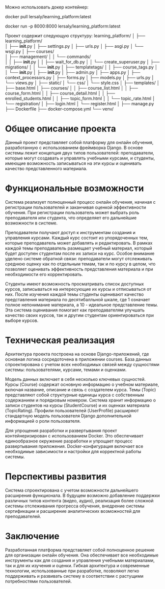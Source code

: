 Можно использовать докер контейнер:

docker pull lersaly/learning_platform:latest

docker run -p 8000:8000 lersaly/learning_platform:latest

Проект содержит следующую структуру:
learning_platform/
│
├── learning_platform/          
│   ├── __init__.py
│   ├── settings.py
│   ├── urls.py
│   ├── asgi.py
│   └── wsgi.py
│
├── courses/    
│   ├── management/
│   │   └── commands/    
│   │       ├── __init__.py
│   │       ├── wait_for_db.py
│   │       └── create_superuser.py
│   ├── migrations/
│   │   └── __init__.py
│   ├── templatetags/
│   │   ├── course_tags.py
│   │   └── __init__.py
│   ├── __init__.py
│   ├── admin.py
│   ├── apps.py
│   ├── context_processors.py
│   ├── forms.py
│   ├── models.py
│   ├── urls.py
│   └── views.py
│
├── static/
│   └── css/
│       └── style.css
│
├── templates/
│   ├── base.html
│   ├── courses/
│   │    ├── course_list.html
│   │    ├── course_form.html
│   │    ├── course_detail.html
│   │    ├── enrolled_students.html
│   │    ├── topic_form.html
│   │    └── topic_rate.html
│   └── registration/
│        ├── login.html
│        └── register.html
│
├── manage.py
├── Dockerfile
├── docker-compose.yml
└── venv/

# Общее описание проекта

Данный проект представляет собой платформу для онлайн обучения, разработанную с использованием фреймворка Django. В основе системы лежит концепция двух типов пользователей: преподаватели, которые могут создавать и управлять учебными курсами, и студенты, имеющие возможность записываться на эти курсы и оценивать качество представленного материала.

# Функциональные возможности

Система реализует полноценный процесс онлайн обучения, начиная с регистрации пользователей и заканчивая оценкой эффективности обучения. При регистрации пользователь может выбрать роль преподавателя или студента, что определяет его дальнейшие возможности в системе. 

Преподаватели получают доступ к инструментам создания и управления курсами. Каждый курс состоит из упорядоченных тем, которые преподаватель может добавлять и редактировать. В рамках каждой темы преподаватель размещает учебный материал, который будет доступен студентам после их записи на курс. Особое внимание уделено системе обратной связи: преподаватели могут отслеживать среднюю оценку как по отдельным темам, так и по курсу в целом, что позволяет оценивать эффективность представления материала и при необходимости его корректировать.

Студенты имеют возможность просматривать список доступных курсов, записываться на интересующие их курсы и отписываться от них. После изучения каждой темы студенты оценивают качество представления материала по десятибалльной шкале, где 1 означает полное непонимание материала, а 10 - идеальное представление темы. Эта система оценивания помогает как преподавателям улучшать качество своих курсов, так и другим студентам ориентироваться при выборе курсов.

# Техническая реализация

Архитектура проекта построена на основе Django-приложений, где основная логика сосредоточена в приложении courses. База данных спроектирована с учетом всех необходимых связей между сущностями системы: пользователями, курсами, темами и оценками.

Модель данных включает в себя несколько ключевых сущностей. Курсы (Course) содержат основную информацию о учебном материале, включая название, описание и связь с создателем курса. Темы (Topic) представляют собой структурные единицы курса с собственным содержанием и порядковым номером. Система хранит информацию о записи студентов на курсы (StudentCourse) и их оценках материала (TopicRating). Профили пользователей (UserProfile) расширяют стандартную модель пользователя Django дополнительной информацией о роли пользователя.

Для упрощения разработки и развертывания проект контейнеризирован с использованием Docker. Это обеспечивает единообразное окружение разработки и упрощает процесс развертывания приложения. Docker-конфигурация включает все необходимые зависимости и настройки для корректной работы системы.


# Перспективы развития

Система спроектирована с учетом возможности дальнейшего расширения функционала. В будущем возможно добавление поддержки различных типов контента (видео, аудио), реализация более сложной системы отслеживания прогресса обучения, внедрение системы сертификации и расширение аналитических возможностей для преподавателей.

# Заключение

Разработанная платформа представляет собой полноценное решение для организации онлайн обучения. Она обеспечивает все необходимые инструменты как для создания и управления учебными материалами, так и для их изучения и оценки. Гибкая архитектура и современные технологии, использованные при разработке, позволяют легко поддерживать и развивать систему в соответствии с растущими потребностями пользователей.